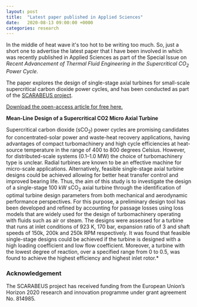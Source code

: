 ```yaml
---
layout: post
title:  "Latest paper published in Applied Sciences"
date:   2020-08-13 09:00:00 +0000
categories: research
---
```

In the middle of heat wave it's too hot to be writing too much. So, just a short one to advertise the latest paper that I have been involved in which was recently published in Applied Sciences as part of the Special Issue on *Recent Advancement of Thermal Fluid Engineering in the Supercritical CO<sub>2</sub> Power Cycle*.

The paper explores the design of single-stage axial turbines for small-scale supercritical carbon dioxide power cycles, and has been conducted as part of the [SCARABEUS project](https://www.scarabeusproject.eu/).

[Download the open-access article for free here.](https://www.mdpi.com/2076-3417/10/15/5069)

**Mean-Line Design of a Supercritical CO2 Micro Axial Turbine**

Supercritical carbon dioxide (sCO<sub>2</sub>) power cycles are promising candidates for concentrated-solar power and waste-heat recovery applications, having advantages of compact turbomachinery and high cycle efficiencies at heat-source temperature in the range of 400 to 800 degrees Celsius. However, for distributed-scale systems (0.1–1.0 MW) the choice of turbomachinery type is unclear. Radial turbines are known to be an effective machine for micro-scale applications. Alternatively, feasible single-stage axial turbine designs could be achieved allowing for better heat transfer control and improved bearing life. Thus, the aim of this study is to investigate the design of a single-stage 100 kW sCO<sub>2</sub> axial turbine through the identification of optimal turbine design parameters from both mechanical and aerodynamic performance perspectives. For this purpose, a preliminary design tool has been developed and refined by accounting for passage losses using loss models that are widely used for the design of turbomachinery operating with fluids such as air or steam. The designs were assessed for a turbine that runs at inlet conditions of 923 K, 170 bar, expansion ratio of 3 and shaft speeds of 150k, 200k and 250k RPM respectively. It was found that feasible single-stage designs could be achieved if the turbine is designed with a high loading coefficient and low flow coefficient. Moreover, a turbine with the lowest degree of reaction, over a specified range from 0 to 0.5, was found to achieve the highest efficiency and highest inlet rotor.*

### Acknowledgement 
The SCARABEUS project has received funding from the European Union’s Horizon 2020 research and innovation programme under grant agreement No. 814985.
